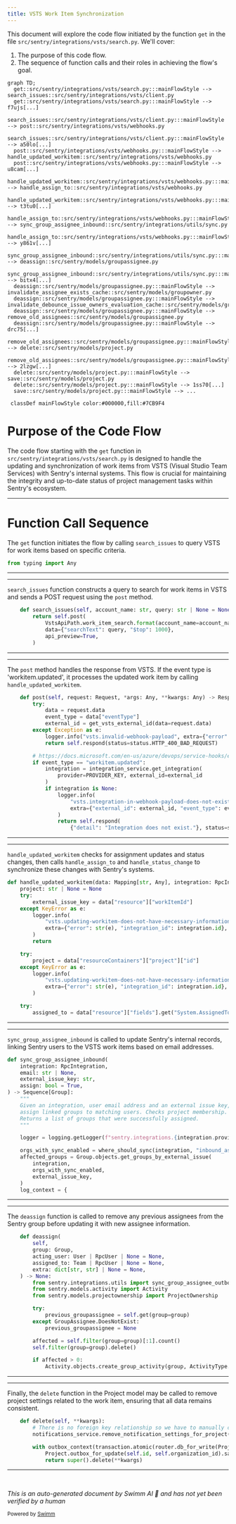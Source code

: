 ```yaml
---
title: VSTS Work Item Synchronization
---
```

This document will explore the code flow initiated by the function `get` in the file `src/sentry/integrations/vsts/search.py`. We'll cover:

1. The purpose of this code flow.
2. The sequence of function calls and their roles in achieving the flow's goal.

```mermaid
graph TD;
  get::src/sentry/integrations/vsts/search.py:::mainFlowStyle --> search_issues::src/sentry/integrations/vsts/client.py
  get::src/sentry/integrations/vsts/search.py:::mainFlowStyle --> f7ujs[...]
  search_issues::src/sentry/integrations/vsts/client.py:::mainFlowStyle --> post::src/sentry/integrations/vsts/webhooks.py
  search_issues::src/sentry/integrations/vsts/client.py:::mainFlowStyle --> a50lo[...]
  post::src/sentry/integrations/vsts/webhooks.py:::mainFlowStyle --> handle_updated_workitem::src/sentry/integrations/vsts/webhooks.py
  post::src/sentry/integrations/vsts/webhooks.py:::mainFlowStyle --> u8cam[...]
  handle_updated_workitem::src/sentry/integrations/vsts/webhooks.py:::mainFlowStyle --> handle_assign_to::src/sentry/integrations/vsts/webhooks.py
  handle_updated_workitem::src/sentry/integrations/vsts/webhooks.py:::mainFlowStyle --> t3tu0[...]
  handle_assign_to::src/sentry/integrations/vsts/webhooks.py:::mainFlowStyle --> sync_group_assignee_inbound::src/sentry/integrations/utils/sync.py
  handle_assign_to::src/sentry/integrations/vsts/webhooks.py:::mainFlowStyle --> y861v[...]
  sync_group_assignee_inbound::src/sentry/integrations/utils/sync.py:::mainFlowStyle --> deassign::src/sentry/models/groupassignee.py
  sync_group_assignee_inbound::src/sentry/integrations/utils/sync.py:::mainFlowStyle --> bitx4[...]
  deassign::src/sentry/models/groupassignee.py:::mainFlowStyle --> invalidate_assignee_exists_cache::src/sentry/models/groupowner.py
  deassign::src/sentry/models/groupassignee.py:::mainFlowStyle --> invalidate_debounce_issue_owners_evaluation_cache::src/sentry/models/groupowner.py
  deassign::src/sentry/models/groupassignee.py:::mainFlowStyle --> remove_old_assignees::src/sentry/models/groupassignee.py
  deassign::src/sentry/models/groupassignee.py:::mainFlowStyle --> drc75[...]
  remove_old_assignees::src/sentry/models/groupassignee.py:::mainFlowStyle --> delete::src/sentry/models/project.py
  remove_old_assignees::src/sentry/models/groupassignee.py:::mainFlowStyle --> 2lzgw[...]
  delete::src/sentry/models/project.py:::mainFlowStyle --> save::src/sentry/models/project.py
  delete::src/sentry/models/project.py:::mainFlowStyle --> 1ss70[...]
  save::src/sentry/models/project.py:::mainFlowStyle --> ...

 classDef mainFlowStyle color:#000000,fill:#7CB9F4
```

# Purpose of the Code Flow

The code flow starting with the `get` function in `src/sentry/integrations/vsts/search.py` is designed to handle the updating and synchronization of work items from VSTS (Visual Studio Team Services) with Sentry's internal systems. This flow is crucial for maintaining the integrity and up-to-date status of project management tasks within Sentry's ecosystem.

<SwmSnippet path="/src/sentry/integrations/vsts/search.py" line="1">

---

# Function Call Sequence

The `get` function initiates the flow by calling `search_issues` to query VSTS for work items based on specific criteria.

```python
from typing import Any
```

---

</SwmSnippet>

<SwmSnippet path="/src/sentry/integrations/vsts/client.py" line="415">

---

`search_issues` function constructs a query to search for work items in VSTS and sends a POST request using the `post` method.

```python
    def search_issues(self, account_name: str, query: str | None = None) -> Response:
        return self.post(
            VstsApiPath.work_item_search.format(account_name=account_name),
            data={"searchText": query, "$top": 1000},
            api_preview=True,
        )
```

---

</SwmSnippet>

<SwmSnippet path="/src/sentry/integrations/vsts/webhooks.py" line="43">

---

The `post` method handles the response from VSTS. If the event type is 'workitem.updated', it processes the updated work item by calling `handle_updated_workitem`.

```python
    def post(self, request: Request, *args: Any, **kwargs: Any) -> Response:
        try:
            data = request.data
            event_type = data["eventType"]
            external_id = get_vsts_external_id(data=request.data)
        except Exception as e:
            logger.info("vsts.invalid-webhook-payload", extra={"error": str(e)})
            return self.respond(status=status.HTTP_400_BAD_REQUEST)

        # https://docs.microsoft.com/en-us/azure/devops/service-hooks/events?view=azure-devops#workitem.updated
        if event_type == "workitem.updated":
            integration = integration_service.get_integration(
                provider=PROVIDER_KEY, external_id=external_id
            )
            if integration is None:
                logger.info(
                    "vsts.integration-in-webhook-payload-does-not-exist",
                    extra={"external_id": external_id, "event_type": event_type},
                )
                return self.respond(
                    {"detail": "Integration does not exist."}, status=status.HTTP_400_BAD_REQUEST
```

---

</SwmSnippet>

<SwmSnippet path="/src/sentry/integrations/vsts/webhooks.py" line="151">

---

`handle_updated_workitem` checks for assignment updates and status changes, then calls `handle_assign_to` and `handle_status_change` to synchronize these changes with Sentry's systems.

```python
def handle_updated_workitem(data: Mapping[str, Any], integration: RpcIntegration) -> None:
    project: str | None = None
    try:
        external_issue_key = data["resource"]["workItemId"]
    except KeyError as e:
        logger.info(
            "vsts.updating-workitem-does-not-have-necessary-information",
            extra={"error": str(e), "integration_id": integration.id},
        )
        return

    try:
        project = data["resourceContainers"]["project"]["id"]
    except KeyError as e:
        logger.info(
            "vsts.updating-workitem-does-not-have-necessary-information",
            extra={"error": str(e), "integration_id": integration.id},
        )

    try:
        assigned_to = data["resource"]["fields"].get("System.AssignedTo")
```

---

</SwmSnippet>

<SwmSnippet path="/src/sentry/integrations/utils/sync.py" line="64">

---

`sync_group_assignee_inbound` is called to update Sentry's internal records, linking Sentry users to the VSTS work items based on email addresses.

```python
def sync_group_assignee_inbound(
    integration: RpcIntegration,
    email: str | None,
    external_issue_key: str,
    assign: bool = True,
) -> Sequence[Group]:
    """
    Given an integration, user email address and an external issue key,
    assign linked groups to matching users. Checks project membership.
    Returns a list of groups that were successfully assigned.
    """

    logger = logging.getLogger(f"sentry.integrations.{integration.provider}")

    orgs_with_sync_enabled = where_should_sync(integration, "inbound_assignee")
    affected_groups = Group.objects.get_groups_by_external_issue(
        integration,
        orgs_with_sync_enabled,
        external_issue_key,
    )
    log_context = {
```

---

</SwmSnippet>

<SwmSnippet path="/src/sentry/models/groupassignee.py" line="202">

---

The `deassign` function is called to remove any previous assignees from the Sentry group before updating it with new assignee information.

```python
    def deassign(
        self,
        group: Group,
        acting_user: User | RpcUser | None = None,
        assigned_to: Team | RpcUser | None = None,
        extra: dict[str, str] | None = None,
    ) -> None:
        from sentry.integrations.utils import sync_group_assignee_outbound
        from sentry.models.activity import Activity
        from sentry.models.projectownership import ProjectOwnership

        try:
            previous_groupassignee = self.get(group=group)
        except GroupAssignee.DoesNotExist:
            previous_groupassignee = None

        affected = self.filter(group=group)[:1].count()
        self.filter(group=group).delete()

        if affected > 0:
            Activity.objects.create_group_activity(group, ActivityType.UNASSIGNED, user=acting_user)
```

---

</SwmSnippet>

<SwmSnippet path="/src/sentry/models/project.py" line="658">

---

Finally, the `delete` function in the Project model may be called to remove project settings related to the work item, ensuring that all data remains consistent.

```python
    def delete(self, **kwargs):
        # There is no foreign key relationship so we have to manually cascade.
        notifications_service.remove_notification_settings_for_project(project_id=self.id)

        with outbox_context(transaction.atomic(router.db_for_write(Project))):
            Project.outbox_for_update(self.id, self.organization_id).save()
            return super().delete(**kwargs)
```

---

</SwmSnippet>

&nbsp;

*This is an auto-generated document by Swimm AI 🌊 and has not yet been verified by a human*

<SwmMeta version="3.0.0" repo-id="Z2l0aHViJTNBJTNBc2VudHJ5JTNBJTNBZ2V0c2VudHJ5" repo-name="sentry"><sup>Powered by [Swimm](/)</sup></SwmMeta>

